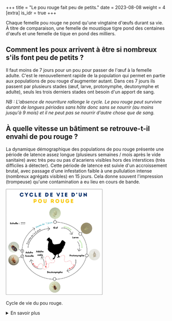 +++
title = "Le pou rouge fait peu de petits."
date = 2023-08-08
weight = 4
[extra]
is_idr = true
+++

Chaque femelle pou rouge ne pond qu'une vingtaine d'œufs durant sa vie. À titre de comparaison, une femelle de moustique tigre pond des centaines d'œufs et une femelle de tique en pond des milliers.


## Comment les poux arrivent à être si nombreux s'ils font peu de petits ?

Il faut moins de 7 jours pour un pou pour passer de l'œuf à la femelle adulte. C'est le renouvellement rapide de la population qui permet en partie aux populations de pou rouge d'augmenter autant. Dans ces 7 jours ils passent par plusieurs stades (œuf, larve, protonymphe, deutonymphe et adulte), seuls les trois derniers stades ont besoin d'un apport de sang. 


<!-- 
<div class="img_largeur_max" style="width:60%">

![Photo avec zoom sur les stades du pou rouge](/img/fienteDG.webp)

Différents stades du pou rouge. Les fientes du pou rouge sont également un indice de leur présence.

</div> -->

*NB : L'absence de nourriture rallonge le cycle. Le pou rouge peut survivre durant de longues périodes sans hôte donc sans se nourrir (au moins jusqu'à 9 mois) et il ne peut pas se nourrir d'autre chose que de sang.*

## À quelle vitesse un bâtiment se retrouve-t-il envahi de pou rouge ?

La dynamique démographique des populations de pou rouge présente une période de latence assez longue (plusieurs semaines / mois après le vide sanitaire) avec très peu ou pas d'acariens visibles hors des interstices (très difficiles à détecter). Cette période de latence est suivie d'un accroissement brutal, avec passage d'une infestation faible à une pullulation intense (nombreux agrégats visibles) en 15 jours. Cela donne souvent l'impression (trompeuse) qu'une contamination a eu lieu en cours de bande.


<div class="img_largeur_max"  style="width:60%">

![Dessin du cycle de vie du pou rouge](/img/cdv_pouR.webp)

Cycle de vie du pou rouge.

</div>



<details>
    <summary>En savoir plus</summary>

#### Sources scientifiques

- [fiche technique MiteControl biologie (pdf)](/doc/Guide_biologie_du_pou_rouge.pdf)
- [Dupray *et al.* (2022)](https://onlinelibrary.wiley.com/doi/full/10.1002/ps.7033)
- [Nordenfor & Högglund (2000)](https://www.tandfonline.com/doi/abs/10.1080/713654991)


</details>